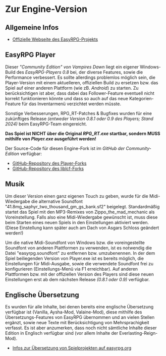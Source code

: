 
# Zur Engine-Version
## Allgemeine Infos

- [Offizielle Webseite des EasyRPG-Projekts](https://easyrpg.org/)

## EasyRPG Player

Dieser *"Community Edition" von Vampires Dawn* liegt ein eigener Windows-Build des *EasyRPG-Players 0.8* bei, der diverse Features, sowie die Performance verbessert. Es sollte allerdings problemlos möglich sein, die Player-Version mit einem aktuelleren, offiziellen Build zu ersetzen bzw. das Spiel auf einer anderen Plattform (wie zB. *Android*) zu starten. Zu berücksichtigen ist aber, dass dabei das Follower-Feature eventuell nicht korrekt funktionieren könnte und dass so auch auf das neue Kategorien-Feature für das Inventarmenü verzichtet werden müsste.

Sonstige Verbesserungen, RPG_RT-Patches & Bugfixes wurden für eine zukünftiges Release *(entweder Version 0.8.1 oder 0.9 des Players; Stand 2024)* beim EasyRPG-Team eingereicht.

__Das Spiel ist NICHT über die Original *RPG_RT.exe* startbar, sondern MUSS mithilfe von *Player.exe* ausgeführt werden!__

Der Source-Code für diesen Engine-Fork ist im *GitHub der Community-Edition* verfügbar:

- [GitHub-Repository des Player-Forks](https://github.com/VampiresDawnCommunity/Player/)
- [GitHub-Repository des liblcf-Forks](https://github.com/VampiresDawnCommunity/liblcf/)

## Musik
 
Um dieser Version einen ganz eigenen Touch zu geben, wurde für die Midi-Wiedergabe die alternative Soundfont "41.8mg_saphyr_two_thousand_gm_gs_bank.sf2" beigelegt. Standardmäßig startet das Spiel mit den MP3-Remixes von Zippo_the_mad_mechanic als Voreinstellung. Falls also eine Midi-Wiedergabe gewünscht ist, muss diese beim Starten eines neuen Spiels in den Einstellungen aktiviert werden. (Diese Einstellung kann später auch am Dach von Asgars Schloss geändert werden!)

Um die native Midi-Soundfont von Windows bzw. die voreingestellte Soundfont von anderen Plattformen zu verwenden, ist es notwendig die Datei "easyrpg.soundfont" zu entfernen bzw. umzubenennen. In der dem Spiel beiliegenden Version von Player.exe ist es bereits möglich, die Einstellungen für Midi-Ausgabe, sowie die verwendete Soundfont frei zu konfigurieren (Einstellungs-Menü via F1 erreichbar). Auf anderen Plattformen bzw. mit der offiziellen Version des Players sind diese neuen Einstellungen erst ab dem nächsten Release *(0.8.1 oder 0.9)* verfügbar.

## Englische Übersetzung

Es wurden für alle Inhalte, bei denen bereits eine englische Übersetzung verfügbar ist (Vanilla, Aysha-Mod, Valaine-Mod), diese mithilfe des Übersetzungs-Features von EasyRPG übernommen und an vielen Stellen ergänzt, sowie neue Texte mit Berücksichtigung von Mehrsprachigkeit verfasst. Es ist aber anzumerken, dass noch nicht sämtliche Inhalte dieser Edition in Englisch verfügbar sind (vor allem Inhalte der Everlasting-Reign-Mod).

- [Infos zur Übersetzung von Spielprojekten auf easyrpg.org](https://easyrpg.org/player/guide/game_translation/)